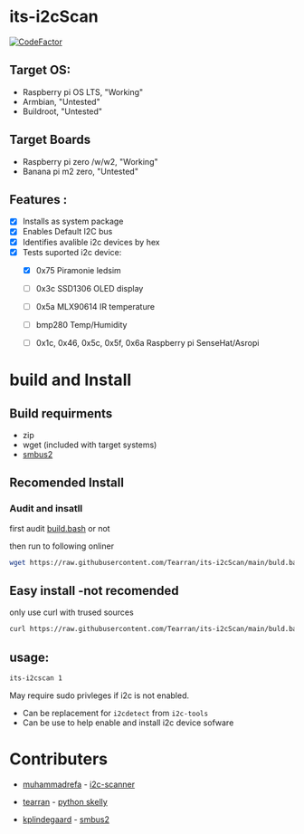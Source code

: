 
# its-i2cScan
[![CodeFactor](https://www.codefactor.io/repository/github/tearran/its-i2cScan/badge)](https://www.codefactor.io/repository/github/tearran/its-i2cScan)
## Target OS: 
- Raspberry pi OS LTS, "Working"
- Armbian, "Untested"
- Buildroot, "Untested"
## Target Boards
- Raspberry pi zero /w/w2, "Working"
- Banana pi m2 zero, "Untested"

## Features :
- [x] Installs as system package
- [x] Enables Default I2C bus
- [x] Identifies avalible i2c devices by hex
- [x] Tests suported i2c device:  
  - [x] 0x75 Piramonie ledsim 
  - [ ] 0x3c SSD1306 OLED display
  - [ ] 0x5a MLX90614 IR temperature
  - [ ] bmp280 Temp/Humidity
  - [ ] 0x1c, 0x46, 0x5c, 0x5f, 0x6a Raspberry pi SenseHat/Asropi
  

# build and Install
## Build requirments
- zip 
- wget (included with target systems)
- [smbus2](https://raw.githubusercontent.com/kplindegaard/smbus2/master/smbus2/smbus2.py)

## Recomended Install
### Audit and insatll
first audit [build.bash](https://raw.githubusercontent.com/Tearran/its-i2cScan/main/build.bash) or not

then run to following onliner
```bash
wget https://raw.githubusercontent.com/Tearran/its-i2cScan/main/buld.bash && bash build.bash
```
## Easy install -not recomended
only use curl with trused sources

```bash 
curl https://raw.githubusercontent.com/Tearran/its-i2cScan/main/buld.bash| bash
```
## usage: 

```bash
its-i2cscan 1
```

May require sudo privleges if i2c is not enabled.
- Can be replacement for `i2cdetect` from `i2c-tools`
- Can be use to help enable and install i2c device sofware

# Contributers

- [muhammadrefa](https://github.com/muhammadrefa) - [i2c-scanner](https://raw.githubusercontent.com/muhammadrefa/python-i2c-scanner/master/i2c-scanner.py)

- [tearran](https://github.com/tearran) - [python skelly](https://github.com/Tearran/python_skelly.git)

- [kplindegaard](https://github.com/kplindegaard) -  [smbus2](https://raw.githubusercontent.com/kplindegaard/smbus2/master/smbus2/smbus2.py)

